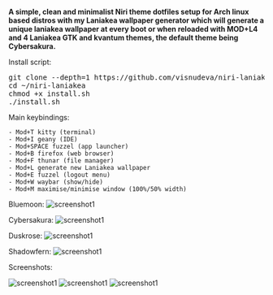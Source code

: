 **A simple, clean and minimalist Niri theme dotfiles setup for Arch linux based distros with my Laniakea wallpaper generator which will generate a unique laniakea wallpaper at every boot or when reloaded with MOD+L4 and 4 Laniakea GTK and kvantum themes, the default theme being Cybersakura.**

Install script:

<pre>git clone --depth=1 https://github.com/visnudeva/niri-laniakea.git ~/niri-laniakea
cd ~/niri-laniakea
chmod +x install.sh
./install.sh</pre>

Main keybindings:
     
    - Mod+T kitty (terminal)
    - Mod+I geany (IDE)
    - Mod+SPACE fuzzel (app launcher)
    - Mod+B firefox (web browser)
    - Mod+F thunar (file manager)
    - Mod+L generate new Laniakea wallpaper
    - Mod+E fuzzel (logout menu)
    - Mod+W waybar (show/hide)
    - Mod+M maximise/minimise window (100%/50% width)

Bluemoon:
![screenshot1](https://github.com/visnudeva/niri-laniakea-themes/blob/main/Screenshot4.png)

Cybersakura:
![screenshot1](https://github.com/visnudeva/niri-laniakea-themes/blob/main/Screenshot5.png)

Duskrose:
![screenshot1](https://github.com/visnudeva/niri-laniakea-themes/blob/main/Screenshot6.png)

Shadowfern:
![screenshot1](https://github.com/visnudeva/niri-laniakea-themes/blob/main/Screenshot7.png)


Screenshots:

![screenshot1](https://github.com/visnudeva/niri-laniakea-themes/blob/main/Screenshot1.png)
![screenshot1](https://github.com/visnudeva/niri-laniakea-themes/blob/main/Screenshot2.png)
![screenshot1](https://github.com/visnudeva/niri-laniakea-themes/blob/main/Screenshot3.png)

